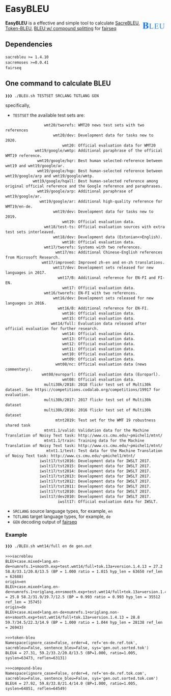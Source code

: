 # EasyBLEU

<img align="right" src="bleu.png" width="15%">

<b>EasyBLEU</b> is a effective and simple tool to calculate [SacreBLEU](https://arxiv.org/pdf/1804.08771.pdf), [Token-BLEU](https://www.aclweb.org/anthology/P02-1040.pdf), [BLEU w/ compound splitting](https://papers.nips.cc/paper/7181-attention-is-all-you-need.pdf) for [fairseq](https://github.com/pytorch/fairseq)

## Dependencies
```sacrebleu >= 1.4.10```  
```sacremoses >=0.0.41```  
```fairseq```

## One command to calculate BLEU
```console
❱❱❱ ./BLEU.sh TESTSET SRCLANG TGTLANG GEN
```  
specifically, 
- ```TESTSET``` the available test sets are:  
```                 
                 wmt20/tworefs: WMT20 news test sets with two references
                     wmt20/dev: Development data for tasks new to 2020.
                         wmt20: Official evaluation data for WMT20
             wmt19/google/wmtp: Additional paraphrase of the official WMT19 reference.
              wmt19/google/hqr: Best human selected-reference between wmt19 and wmt19/google/ar.
              wmt19/google/hqp: Best human-selected reference between wmt19/google/arp and wmt19/google/wmtp.
            wmt19/google/hqall: Best human-selected reference among original official reference and the Google reference and paraphrases.
              wmt19/google/arp: Additional paraphrase of wmt19/google/ar.
               wmt19/google/ar: Additional high-quality reference for WMT19/en-de.
                     wmt19/dev: Development data for tasks new to 2019.
                         wmt19: Official evaluation data.
                 wmt18/test-ts: Official evaluation sources with extra test sets interleaved.
                     wmt18/dev: Development data (Estonian<>English).
                         wmt18: Official evaluation data.
                 wmt17/tworefs: Systems with two references.
                      wmt17/ms: Additional Chinese-English references from Microsoft Research.
                wmt17/improved: Improved zh-en and en-zh translations.
                     wmt17/dev: Development sets released for new languages in 2017.
                       wmt17/B: Additional reference for EN-FI and FI-EN.
                         wmt17: Official evaluation data.
                 wmt16/tworefs: EN-FI with two references.
                     wmt16/dev: Development sets released for new languages in 2016.
                       wmt16/B: Additional reference for EN-FI.
                         wmt16: Official evaluation data.
                         wmt15: Official evaluation data.
                    wmt14/full: Evaluation data released after official evaluation for further research.
                         wmt14: Official evaluation data.
                         wmt13: Official evaluation data.
                         wmt12: Official evaluation data.
                         wmt11: Official evaluation data.
                         wmt10: Official evaluation data.
                         wmt09: Official evaluation data.
                      wmt08/nc: Official evaluation data (news commentary).
                wmt08/europarl: Official evaluation data (Europarl).
                         wmt08: Official evaluation data.
                 multi30k/2018: 2018 flickr test set of Multi30k dataset. See https://competitions.codalab.org/competitions/19917 for evaluation.
                 multi30k/2017: 2017 flickr test set of Multi30k dataset
                 multi30k/2016: 2016 flickr test set of Multi30k dataset
                      mtnt2019: Test set for the WMT 19 robustness shared task
                 mtnt1.1/valid: Validation data for the Machine Translation of Noisy Text task: http://www.cs.cmu.edu/~pmichel1/mtnt/
                 mtnt1.1/train: Training data for the Machine Translation of Noisy Text task: http://www.cs.cmu.edu/~pmichel1/mtnt/
                  mtnt1.1/test: Test data for the Machine Translation of Noisy Text task: http://www.cs.cmu.edu/~pmichel1/mtnt/
               iwslt17/tst2016: Development data for IWSLT 2017.
               iwslt17/tst2015: Development data for IWSLT 2017.
               iwslt17/tst2014: Development data for IWSLT 2017.
               iwslt17/tst2013: Development data for IWSLT 2017.
               iwslt17/tst2012: Development data for IWSLT 2017.
               iwslt17/tst2011: Development data for IWSLT 2017.
               iwslt17/tst2010: Development data for IWSLT 2017.
               iwslt17/dev2010: Development data for IWSLT 2017.
                       iwslt17: Official evaluation data for IWSLT.
```  
- ```SRCLANG``` source language types, for example, ```en```
- ```TGTLANG``` target language types, for example, ```de```
- ```GEN``` decoding output of [fairseq](https://github.com/pytorch/fairseq)

### Example
```console
❱❱❱ ./BLEU.sh wmt14/full en de gen.out

>>>sacrebleu
BLEU+case.mixed+lang.en-de+numrefs.1+smooth.exp+test.wmt14/full+tok.13a+version.1.4.13 = 27.2 58.8/33.1/20.8/13.5 (BP = 1.000 ratio = 1.015 hyp_len = 63650 ref_len = 62688)
origin=en
BLEU+case.mixed+lang.en-de+numrefs.1+origlang.en+smooth.exp+test.wmt14/full+tok.13a+version.1.4.13 = 25.8 58.2/31.9/19.7/12.5 (BP = 0.993 ratio = 0.993 hyp_len = 35512 ref_len = 35745)
origin=de
BLEU+case.mixed+lang.en-de+numrefs.1+origlang.non-en+smooth.exp+test.wmt14/full+tok.13a+version.1.4.13 = 28.8 59.7/34.5/22.3/14.9 (BP = 1.000 ratio = 1.044 hyp_len = 28138 ref_len = 26943)

>>>token-bleu
Namespace(ignore_case=False, order=4, ref='en-de.ref.tok', sacrebleu=False, sentence_bleu=False, sys='gen.out.sorted.tok')
BLEU4 = 27.31, 59.2/33.2/20.8/13.5 (BP=1.000, ratio=1.005, syslen=63473, reflen=63131)

>>>compound-bleu
Namespace(ignore_case=False, order=4, ref='en-de.ref.tok.com', sacrebleu=False, sentence_bleu=False, sys='gen.out.sorted.tok.com')
BLEU4 = 27.92, 59.8/33.8/21.4/14.0 (BP=1.000, ratio=1.005, syslen=64851, reflen=64549)
```  

